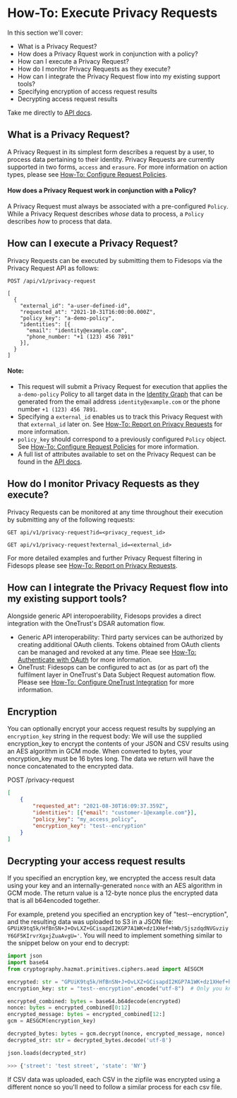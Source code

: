 # How-To: Execute Privacy Requests

In this section we'll cover:

- What is a Privacy Request?
- How does a Privacy Rquest work in conjunction with a policy?
- How can I execute a Privacy Request?
- How do I monitor Privacy Requests as they execute?
- How can I integrate the Privacy Request flow into my existing support tools?
- Specifying encryption of access request results 
- Decrypting access request results

Take me directly to [API docs](/api#operations-Privacy_Requests-get_request_status_api_v1_privacy_request_get).

## What is a Privacy Request?
A Privacy Request in its simplest form describes a request by a user, to process data pertaining to their identity. Privacy Requests are currently supported in two forms, `access` and `erasure`. For more information on action types, please see [How-To: Configure Request Policies](policies.md#rule-attributes).


#### How does a Privacy Request work in conjunction with a Policy?
A Privacy Request must always be associated with a pre-configured `Policy`. While a Privacy Request describes _whose_ data to process, a `Policy` describes _how_ to process that data.


## How can I execute a Privacy Request?
Privacy Requests can be executed by submitting them to Fidesops via the Privacy Request API as follows:

`POST /api/v1/privacy-request`

```
[
  {
    "external_id": "a-user-defined-id",
    "requested_at": "2021-10-31T16:00:00.000Z",
    "policy_key": "a-demo-policy",
    "identities": [{
      "email": "identity@example.com",
      "phone_number: "+1 (123) 456 7891"
    }],
  }
]
```

#### Note:

- This request will submit a Privacy Request for execution that applies the `a-demo-policy` Policy to all target data in the [Identity Graph](../glossary.md) that can be generated from the email address `identity@example.com` or the phone number `+1 (123) 456 7891`.
- Specifying a `external_id` enables us to track this Privacy Request with that `external_id` later on. See [How-To: Report on Privacy Requests](reporting.md) for more information.
- `policy_key` should correspond to a previously configured `Policy` object. See [How-To: Configure Request Policies](policies.md) for more information.
- A full list of attributes available to set on the Privacy Request can be found in the [API docs](/api#operations-Privacy_Requests-get_request_status_api_v1_privacy_request_get).


## How do I monitor Privacy Requests as they execute?
Privacy Requests can be monitored at any time throughout their execution by submitting any of the following requests:

`GET api/v1/privacy-request?id=<privacy_request_id>`

`GET api/v1/privacy-request?external_id=<external_id>`

For more detailed examples and further Privacy Request filtering in Fidesops please see [How-To: Report on Privacy Requests](reporting.md).


## How can I integrate the Privacy Request flow into my existing support tools?
Alongside generic API interopoerability, Fidesops provides a direct integration with the OneTrust's DSAR automation flow.

- Generic API interoperability: Third party services can be authorized by creating additional OAuth clients. Tokens obtained from OAuth clients can be managed and revoked at any time. Pleae see [How-To: Authenticate with OAuth](oauth.md) for more information.
- OneTrust: Fidesops can be configured to act as (or as part of) the fulfilment layer in OneTrust's Data Subject Request automation flow. Please see [How-To: Configure OneTrust Integration](onetrust.md) for more information.


## Encryption

You can optionally encrypt your access request results by supplying an `encryption_key` string in the request body:
We will use the supplied encryption_key to encrypt the contents of your JSON and CSV results using an AES algorithm in GCM mode.
When converted to bytes, your encryption_key must be 16 bytes long.  The data we return will have the nonce concatenated 
to the encrypted data.

POST /privacy-request
```json
[
    {
        "requested_at": "2021-08-30T16:09:37.359Z",
        "identities": [{"email": "customer-1@example.com"}],
        "policy_key": "my_access_policy",
        "encryption_key": "test--encryption"
    }
]

```

## Decrypting your access request results

If you specified an encryption key, we encrypted the access result data using your key and an internally-generated `nonce` with an AES 
algorithm in GCM mode.  The return value is a 12-byte nonce plus the encrypted data that is all b64encoded together.

For example, pretend you specified an encryption key of "test--encryption", and the resulting data was uploaded to
S3 in a JSON file: `GPUiK9tq5k/HfBnSN+J+OvLXZ+GCisapdI2KGP7A1WK+dz1XHef+hWb/SjszdqdNVGvziyY6GF5KIrvrXgxjZuaAvgU='`.  You will
need to implement something similar to the snippet below on your end to decrypt:

```python
import json
import base64
from cryptography.hazmat.primitives.ciphers.aead import AESGCM

encrypted: str = "GPUiK9tq5k/HfBnSN+J+OvLXZ+GCisapdI2KGP7A1WK+dz1XHef+hWb/SjszdqdNVGvziyY6GF5KIrvrXgxjZuaAvgU=" 
encryption_key: str = "test--encryption".encode("utf-8")  # Only you know this

encrypted_combined: bytes = base64.b64decode(encrypted)
nonce: bytes = encrypted_combined[0:12]
encrypted_message: bytes = encrypted_combined[12:]
gcm = AESGCM(encryption_key)

decrypted_bytes: bytes = gcm.decrypt(nonce, encrypted_message, nonce)
decrypted_str: str = decrypted_bytes.decode('utf-8')

json.loads(decrypted_str)
```

```python
>>> {'street': 'test street', 'state': 'NY'}
```

If CSV data was uploaded, each CSV in the zipfile was encrypted using a different nonce so you'll need to follow
a similar process for each csv file.